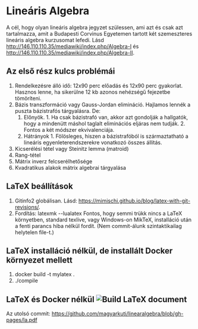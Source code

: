 
# Lineáris Algebra
A cél, hogy olyan lineáris algebra jegyzet szülessen, ami azt és csak azt tartalmazza, amit a Budapesti Corvinus Egyetemen tartott két szemeszteres lineáris algebra kurzusomat lefedi.
Lásd <http://146.110.110.35/mediawiki/index.php/Algebra-I> és <http://146.110.110.35/mediawiki/index.php/Algebra-II>.

## Az első rész kulcs problémái
1. Rendelkezésre álló idő: 12x90 perc előadás és 12x90 perc gyakorlat.
Hasznos lenne, ha sikerülne 12 kb azonos nehézségű fejezetbe tömöríteni.
2. Bázis transzformáció vagy Gauss-Jordan elimináció.
Hajlamos lennék a puszta bázistrafós tárgyalásra.
De:
    1. Előnyök.
                1. Ha csak bázistrafó van, akkor azt gondolják a hallgatók, hogy a mindenütt máshol taglalt eliminációs eljáras nem tudják.
                2. Fontos a két módszer ekvivalenciája.
    2. Hátrányok
                1. Fölösleges, hiszen a bázistrafóból is származtatható a lineáris egyenleterendszerekre vonatkozó összes állítás.
3. Kicserélési tétel vagy Steinitz lemma (matroid)
4. Rang-tétel
5. Mátrix inverz felcserélhetősége
6. Kvadratikus alakok mátrix algebrai tárgyalása

## LaTeX beállítások
1. Gitinfo2 globálisan. Lásd: <https://mimischi.github.io/blog/latex-with-git-revisions/>.
2. Fordítás: 
    latexmk --lualatex
Fontos, hogy semmi trükk nincs a LaTeX környetben, standard texlive, vagy Windows-on MikTeX, installáció után a fenti parancs hiba nélkül fordít.
(Nem commit-álunk szintaktikailag helytelen file-t.)

## LaTeX installáció nélkül, de installált Docker környezet mellett
 1. docker build -t mylatex .
 2. ./compile

## LaTeX és Docker nélkül ![Build LaTeX document](https://github.com/magyarkuti/linearalgebra/workflows/Build%20LaTeX%20document/badge.svg)
Az utolsó commit:
<https://github.com/magyarkuti/linearalgebra/blob/gh-pages/la.pdf>
